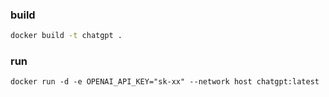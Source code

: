 
### build

```bash
docker build -t chatgpt .
```


### run
```buildoutcfg
docker run -d -e OPENAI_API_KEY="sk-xx" --network host chatgpt:latest 
```
